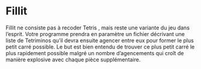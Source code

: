 # Fillit
Fillit ne consiste pas à recoder Tetris , mais reste une variante du jeu dans l’esprit. Votre programme prendra en paramètre un fichier décrivant une liste de Tetriminos qu’il devra ensuite agencer entre eux pour former le plus petit carré possible. Le but est bien entendu de trouver ce plus petit carré le plus rapidement possible malgré un nombre d’agencements qui croît de manière explosive avec chaque pièce supplémentaire.
